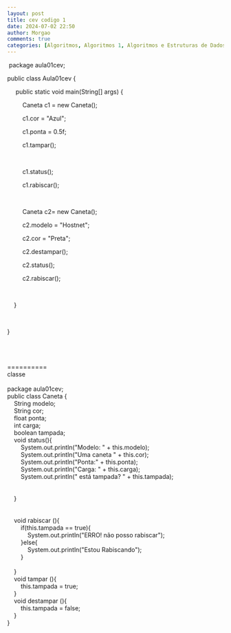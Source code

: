 ```yaml
---
layout: post
title: cev codigo 1
date: 2024-07-02 22:50
author: Morgao
comments: true
categories: [Algoritmos, Algoritmos 1, Algoritmos e Estruturas de Dados, JAVA, Linguagem JAVA, POO, Programação, Programação Orientada a Objetos]
---
```

<p>&nbsp;package aula01cev;</p><p>public class Aula01cev {</p><p>&nbsp; &nbsp; &nbsp;public static void main(String[] args) {</p><p>&nbsp; &nbsp; &nbsp; &nbsp; &nbsp;Caneta c1 = new Caneta();</p><p>&nbsp; &nbsp; &nbsp; &nbsp; &nbsp;c1.cor = "Azul";</p><p>&nbsp; &nbsp; &nbsp; &nbsp; &nbsp;c1.ponta = 0.5f;</p><p>&nbsp; &nbsp; &nbsp; &nbsp; &nbsp;c1.tampar();</p><p>&nbsp; &nbsp; &nbsp; &nbsp; &nbsp;</p><p>&nbsp; &nbsp; &nbsp; &nbsp; &nbsp;c1.status();</p><p>&nbsp; &nbsp; &nbsp; &nbsp; &nbsp;c1.rabiscar();</p><p>&nbsp; &nbsp; &nbsp; &nbsp; &nbsp;</p><p>&nbsp; &nbsp; &nbsp; &nbsp; &nbsp;Caneta c2= new Caneta();</p><p>&nbsp; &nbsp; &nbsp; &nbsp; &nbsp;c2.modelo = "Hostnet";</p><p>&nbsp; &nbsp; &nbsp; &nbsp; &nbsp;c2.cor = "Preta";</p><p>&nbsp; &nbsp; &nbsp; &nbsp; &nbsp;c2.destampar();</p><p>&nbsp; &nbsp; &nbsp; &nbsp; &nbsp;c2.status();</p><p>&nbsp; &nbsp; &nbsp; &nbsp; &nbsp;c2.rabiscar();</p><p>&nbsp; &nbsp; &nbsp; &nbsp; &nbsp;</p><p>&nbsp; &nbsp; }</p><p>&nbsp; &nbsp;&nbsp;</p><p>}</p><div><br /></div><div><br /></div><div><br /></div><div>==========</div><div>classe&nbsp;</div><div><br /></div><div><div>package aula01cev;</div><div>public class Caneta {</div><div>&nbsp; &nbsp; String modelo;</div><div>&nbsp; &nbsp; String cor;</div><div>&nbsp; &nbsp; float ponta;</div><div>&nbsp; &nbsp; int carga;</div><div>&nbsp; &nbsp; boolean tampada;</div><div>&nbsp; &nbsp; void status(){</div><div>&nbsp; &nbsp; &nbsp; &nbsp; System.out.println("Modelo: " + this.modelo);</div><div>&nbsp; &nbsp; &nbsp; &nbsp; System.out.println("Uma caneta " + this.cor);</div><div>&nbsp; &nbsp; &nbsp; &nbsp; System.out.println("Ponta:" + this.ponta);</div><div>&nbsp; &nbsp; &nbsp; &nbsp; System.out.println("Carga: " + this.carga);</div><div>&nbsp; &nbsp; &nbsp; &nbsp; System.out.println(" está tampada? " + this.tampada);</div><div>&nbsp; &nbsp; &nbsp; &nbsp;&nbsp;</div><div>&nbsp; &nbsp; &nbsp; &nbsp;&nbsp;</div><div>&nbsp; &nbsp; }</div><div>&nbsp; &nbsp;&nbsp;</div><div>&nbsp; &nbsp;&nbsp;</div><div>&nbsp; &nbsp; void rabiscar (){</div><div>&nbsp; &nbsp; &nbsp; &nbsp; if(this.tampada == true){</div><div>&nbsp; &nbsp; &nbsp; &nbsp; &nbsp; &nbsp; System.out.println("ERRO! não posso rabiscar");</div><div>&nbsp; &nbsp; &nbsp; &nbsp; }else{</div><div>&nbsp; &nbsp; &nbsp; &nbsp; &nbsp; &nbsp; System.out.println("Estou Rabiscando");</div><div>&nbsp; &nbsp; &nbsp; &nbsp; }</div><div>&nbsp; &nbsp;&nbsp;</div><div>&nbsp; &nbsp; }</div><div>&nbsp; &nbsp; void tampar (){</div><div>&nbsp; &nbsp; &nbsp; &nbsp; this.tampada = true;</div><div>&nbsp; &nbsp; }</div><div>&nbsp; &nbsp; void destampar (){</div><div>&nbsp; &nbsp; &nbsp; &nbsp; this.tampada = false;</div><div>&nbsp; &nbsp; }</div><div>}</div></div>
